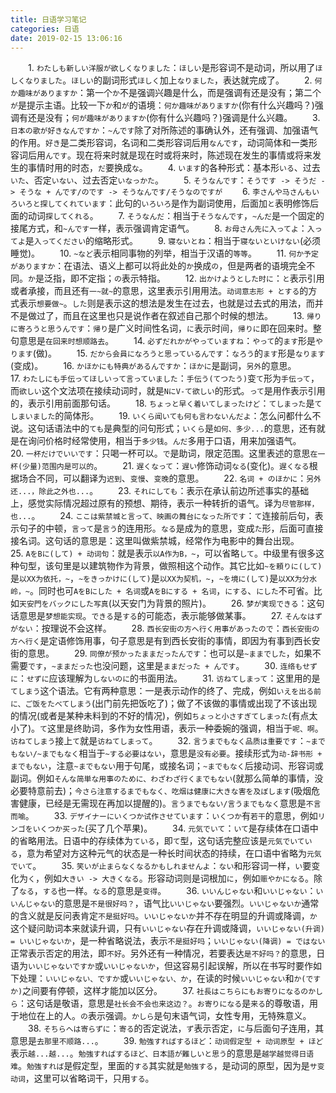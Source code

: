 ```yaml
---
title: 日语学习笔记
categories: 日语
date: 2019-02-15 13:06:16
---
```

&emsp;&emsp;1. `わたしも新しい洋服が欲しくなりました`：`ほしい`是形容词不是动词，所以用了`ほしくなりました`。`ほしい`的副词形式`ほしく`加上`なりました`，表达就完成了。<!--more-->
&emsp;&emsp;2. `何か趣味がありますか`：第一个`か`不是强调兴趣是什么，而是强调有还是没有；第二个`が`是提示主语。比较一下`か`和`が`的语境：`何か趣味がありますか`(你有什么兴趣吗？)强调有还是没有；`何が趣味がありますか`(你有什么兴趣吗？)强调是什么兴趣。
&emsp;&emsp;3. `日本の歌が好きなんですか`：`~んです`除了对所陈述的事确认外，还有强调、加强语气的作用。`好き`是二类形容词，名词和二类形容词后用`なんです`，动词简体和一类形容词后用`んです`。现在将来时就是现在时或将来时，陈述现在发生的事情或将来发生的事情时用的时态，`だ`要换成`な`。
&emsp;&emsp;4. `います`的各种形式：基本形`いる`、过去`いた`、否定`いない`、过去否定`いなっかた`。
&emsp;&emsp;5. `そうなんです`：`そうです -> そうだ -> そうな + んです/のです -> そうなんです/そうなのですが`
&emsp;&emsp;6. `李さんや马さんもいろいろと探してくれています`：此句的`いろいろ`是作为副词使用，后面加`と`表明修饰后面的动词`探してくれる`。
&emsp;&emsp;7. `そうなんだ`：相当于`そうなんです`，`~んだ`是一个固定的接尾方式，和`~んです`一样，表示强调肯定语气。
&emsp;&emsp;8. `お母さん先に入ってよ`：`入ってよ`是`入ってください`的缩略形式。
&emsp;&emsp;9. `寝ないとね`：相当于`寝ないといけない`(必须睡觉)。
&emsp;&emsp;10. `~など`表示相同事物的列举，相当于汉语的`等等`。
&emsp;&emsp;11. `何か予定がありますか`：在语法、语义上都可以将此处的`か`换成`の`，但是两者的语境完全不同。`か`是泛指，即不定指；`の`表示特指。
&emsp;&emsp;12. `出かけようとした时に`：`と`表示引用或者承接，而且还有`一~就~`的意思，这里表示引用用法。`动词意志形 + とする`的方式表示`想要做~`。`した`则是表示这的想法是发生在过去，也就是过去式的用法，而并不是做过了，而且在这里也只是说作者在叙述自己那个时候的想法。
&emsp;&emsp;13. `帰りに寄ろうと思うんです`：`帰り`是广义时间性名词，`に`表示时间，`帰りに`即在回来时。整句意思是`在回来时想顺路去`。
&emsp;&emsp;14. `必ずだれかがやっていますね`：`やって`的`ます`形是`やります`(做)。
&emsp;&emsp;15. `だから会員になろうと思っているんです`：`なろう`的`ます`形是`なります`(变成)。
&emsp;&emsp;16. `かほかにも特典があるんですか`：`ほかに`是副词，`另外`的意思。
&emsp;&emsp;17. `わたしにも手伝ってほしいって言っていました`：`手伝う(てつたう)`变`て`形为`手伝って`，而`欲しい`这个文法项在接续动词时，就是`NにV-て欲しい`的形式。`って`是用作表示引用的，表示引用前面那句话。
&emsp;&emsp;18. `ちょっと早く着いてしまったけど`：`てしまった`是`てしまいました`的简体形。
&emsp;&emsp;19. `いくら闻いても何も言わないんだよ`：怎么问都什么不说。这句话语法中的`ても`是典型的问句形式；`いくら`是`如何、多少...`的意思，还有就是在询问价格时经常使用，相当于`多少钱`。`んだ`多用于口语，用来加强语气。
&emsp;&emsp;20. `一杯だけでいいです`：只喝一杯可以。`で`是助词，限定范围。这里表述的意思`在一杯(少量)范围内是可以的`。
&emsp;&emsp;21. `遅くなって`：`遅い`修饰动词`なる`(变化)。`遅くなる`根据场合不同，可以翻译为`迟到`、`变慢`、`变晚`的意思。
&emsp;&emsp;22. `名词 + のほかに`：`另外还...，除此之外也...`。
&emsp;&emsp;23. `それにしても`：表示在承认前边所述事实的基础上，感觉实际情况超过原有的预想、期待，表示一种转折的语气。译为`尽管那样，也...`。
&emsp;&emsp;24. `ここは紫禁城と言って、映画の舞台になった所です`：`て`连接前后句，表示句子的中顿，`言って`是`言う`的连用形。`なる`是成为的意思，变成`た`形，后面可直接接名词。这句话的意思是：这里叫做紫禁城，经常作为电影中的舞台出现。
&emsp;&emsp;25. `AをBに(して) + 动词句`：就是表示`以A作为B，~`，可以省略`して`。中级里有很多这种句型，该句里是以建筑物作为背景，做照相这个动作。其它比如`~を頼りに(して)`是`以XX为依托，~`，`~をきっかけに(して)`是`以XX为契机，~`，`~を境に(して)`是`以XX为分水岭，~`。同时也可`AをBにした + 名词`或`AをBにする + 名词`，`にする`、`にした`不可省。比如`天安門をバックにした写真`(以天安门为背景的照片)。
&emsp;&emsp;26. `梦が実现できる`：这句话意思是`梦想能实现`。`できる`是`する`的可能态，表示能够做某事。
&emsp;&emsp;27. `そんなはずがない`：按理说不会这样。
&emsp;&emsp;28. `西长安街の方へ行く用事があったので`：`西长安街の方へ行く`是定语修饰用事，句子意思是有到西长安街的事情，即因为有事到西长安街的意思。
&emsp;&emsp;29. `同僚が预かったままだったんです`：也可以是`~ままでした`，如果不需要`です`，`~ままだった`也没问题，这里是`ままだった + んです`。
&emsp;&emsp;30. `连络もせずに`：`せずに`应该理解为`しないのに`的书面用法。
&emsp;&emsp;31. `访ねてしまって`：这里用的是`てしまう`这个语法。它有两种意思：一是表示动作的终了、完成，例如`いえを出る前に、ご饭をたべてしまう`(出门前先把饭吃了)；做了不该做的事情或出现了不该出现的情况(或者是某种未料到的不好的情况)，例如`ちょっと小さすぎてしまった`(有点太小了)。`て`这里是终助词，多作为女性用语，表示一种委婉的强调，相当于`呢、啊`。`访ねてしまう`接上`て`就是`访ねてしまって`。
&emsp;&emsp;32. `言うまでもなく品质は重要です`：`~までもない/~までもなく`相当于`~する必要はない`，意思是`没有必要`。接续形式为`动-辞书形 + までもない`，注意`~までもない`用于句尾，或接名词；`~までもなく`后接动词、形容词或副词。例如`そんな简単な用事のために、わざわざ行くまでもない`(就那么简单的事情，没必要特意前去)；`今さら注意するまでもなく、吃烟は健康に大きな害を及ぼします`(吸烟危害健康，已经是无需现在再加以提醒的)。`言うまでもない/言うまでもなく`意思是`不言而喻`。
&emsp;&emsp;33. `デザイナーにいくつか试作させています`：`いくつか`有`若干`的意思，例如`リンゴをいくつか买った`(买了几个苹果)。
&emsp;&emsp;34. `元気でいて`：`いて`是存续体在口语中的省略用法。日语中的存续体为`ている`，即`て`型，这句话完整应该是`元気でいている`，意为希望对方这种元气的状态是一种长时间状态的持续，在口语中省略为`元気でいて`。
&emsp;&emsp;35. `笑いが止まらなくなるかもしれませんよ`：`ない`和形容词一样，`い`要变化为`く`，例如`大きい -> 大きくなる`。形容动词则是词根加`に`，例如`赈やかになる`。除了`なる`，`する`也一样。`なる`的意思是`变得`。
&emsp;&emsp;36. `いいんじゃない`和`いいじゃない`：`いいんじゃない`的意思是`不是很好吗？`，语气比`いいじゃない`要强烈。`いいじゃないか`通常的含义就是反问表肯定`不是挺好吗`。`いいじゃないか`并不存在明显的升调或降调，`か`这个疑问助词本来就读升调，只有`いいじゃない`存在升调或降调，`いいじゃない(升调) = いいじゃないか`，是一种省略说法，表示`不是挺好吗`；`いいじゃない(降调) = ではない`正常表示否定的用法，即`不好`。另外还有一种情况，若要表达`是不好吗？`的意思，日语为`いいじゃないですか`或`いいじゃないか`，但这容易引起误解，所以在书写时要作如下处理：`いいじゃない、ですか`或`いいじゃない、か`，在读的时候`いいじゃない`和`か(ですか)`之间要有停顿，这样才能加以区分。
&emsp;&emsp;37. `社長はこちらにもお寄りになるのかしら`：这句话是敬语，意思是`社长会不会也来这边？`。`お寄りになる`是`来る`的尊敬语，用于地位在上的人。`の`表示强调。`かしら`是句末语气词，女性专用，无特殊意义。
&emsp;&emsp;38. `そちらへは寄らずに`：`寄る`的否定说法，`ず`表示否定，`に`与后面句子连用，其意思是`去那里不顺路...`。
&emsp;&emsp;39. `勉強すればするほど`：`动词假定型 + 动词原型 + ほど`表示`越...越...`。`勉強すればするほど、日本語が難しいと思う`的意思是`越学越觉得日语难`。`勉強すれば`是假定型，里面的`する`其实就是`勉強する`，是动词的原型，因为是`サ变动词`，这里可以省略词干，只用`する`。